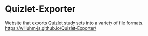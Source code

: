 # Quizlet-Exporter
Website that exports Quizlet study sets into a variety of file formats.
https://willuhm-js.github.io/Quizlet-Exporter/